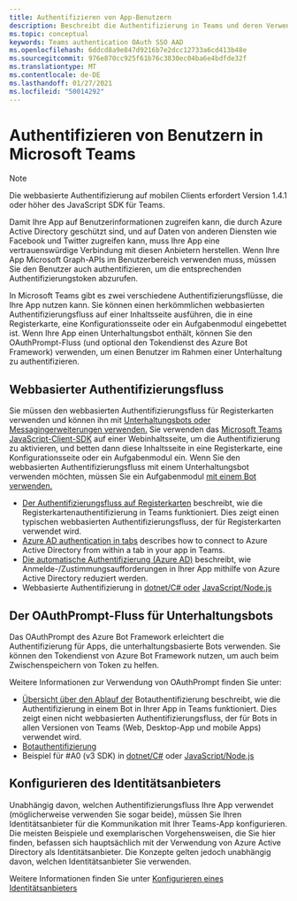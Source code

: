```yaml
---
title: Authentifizieren von App-Benutzern
description: Beschreibt die Authentifizierung in Teams und deren Verwendung in Ihren Apps
ms.topic: conceptual
keywords: Teams authentication OAuth SSO AAD
ms.openlocfilehash: 6ddcd8a9e847d9216b7e2dcc12733a6cd413b48e
ms.sourcegitcommit: 976e870cc925f61b76c3830ec04ba6e4bdfde32f
ms.translationtype: MT
ms.contentlocale: de-DE
ms.lasthandoff: 01/27/2021
ms.locfileid: "50014292"
---
```

# <a name="authenticating-users-in-microsoft-teams"></a>Authentifizieren von Benutzern in Microsoft Teams

> [!Note]
> Die webbasierte Authentifizierung auf mobilen Clients erfordert Version 1.4.1 oder höher des JavaScript SDK für Teams.

Damit Ihre App auf Benutzerinformationen zugreifen kann, die durch Azure Active Directory geschützt sind, und auf Daten von anderen Diensten wie Facebook und Twitter zugreifen kann, muss Ihre App eine vertrauenswürdige Verbindung mit diesen Anbietern herstellen. Wenn Ihre App Microsoft Graph-APIs im Benutzerbereich verwenden muss, müssen Sie den Benutzer auch authentifizieren, um die entsprechenden Authentifizierungstoken abzurufen.

In Microsoft Teams gibt es zwei verschiedene Authentifizierungsflüsse, die Ihre App nutzen kann. Sie können einen herkömmlichen webbasierten [](~/tabs/how-to/create-tab-pages/content-page.md) Authentifizierungsfluss auf einer Inhaltsseite ausführen, die in eine Registerkarte, eine Konfigurationsseite oder ein Aufgabenmodul eingebettet ist. Wenn Ihre App einen Unterhaltungsbot enthält, können Sie den OAuthPrompt-Fluss (und optional den Tokendienst des Azure Bot Framework) verwenden, um einen Benutzer im Rahmen einer Unterhaltung zu authentifizieren.

## <a name="web-based-authentication-flow"></a>Webbasierter Authentifizierungsfluss

Sie müssen den webbasierten Authentifizierungsfluss [](~/tabs/what-are-tabs.md)für Registerkarten verwenden und können ihn mit [Unterhaltungsbots oder](~/bots/what-are-bots.md) [Messagingerweiterungen verwenden.](~/messaging-extensions/what-are-messaging-extensions.md) Sie verwenden das [Microsoft Teams JavaScript-Client-SDK](/javascript/api/overview/msteams-client) auf einer Webinhaltsseite, um die Authentifizierung zu aktivieren, und betten dann diese Inhaltsseite in eine Registerkarte, eine Konfigurationsseite oder ein Aufgabenmodul ein. Wenn Sie den webbasierten Authentifizierungsfluss mit einem Unterhaltungsbot verwenden möchten, müssen Sie ein Aufgabenmodul [mit einem Bot verwenden.](~/task-modules-and-cards/task-modules/task-modules-bots.md)

* [Der Authentifizierungsfluss auf Registerkarten](~/tabs/how-to/authentication/auth-flow-tab.md) beschreibt, wie die Registerkartenauthentifizierung in Teams funktioniert. Dies zeigt einen typischen webbasierten Authentifizierungsfluss, der für Registerkarten verwendet wird.
* [Azure AD authentication in tabs](~/tabs/how-to/authentication/auth-tab-AAD.md) describes how to connect to Azure Active Directory from within a tab in your app in Teams.
* [Die automatische Authentifizierung (Azure AD)](~/tabs/how-to/authentication/auth-silent-AAD.md) beschreibt, wie Anmelde-/Zustimmungsaufforderungen in Ihrer App mithilfe von Azure Active Directory reduziert werden.
* Webbasierte Authentifizierung in [dotnet/C# oder](https://github.com/OfficeDev/microsoft-teams-sample-complete-csharp) [JavaScript/Node.js](https://github.com/OfficeDev/microsoft-teams-sample-complete-node)

## <a name="the-oauthprompt-flow-for-conversational-bots"></a>Der OAuthPrompt-Fluss für Unterhaltungsbots

Das OAuthPrompt des Azure Bot Framework erleichtert die Authentifizierung für Apps, die unterhaltungsbasierte Bots verwenden. Sie können den Tokendienst von Azure Bot Framework nutzen, um auch beim Zwischenspeichern von Token zu helfen.

Weitere Informationen zur Verwendung von OAuthPrompt finden Sie unter:

* [Übersicht über den Ablauf der](~/bots/how-to/authentication/auth-flow-bot.md) Botauthentifizierung beschreibt, wie die Authentifizierung in einem Bot in Ihrer App in Teams funktioniert. Dies zeigt einen nicht webbasierten Authentifizierungsfluss, der für Bots in allen Versionen von Teams (Web, Desktop-App und mobile Apps) verwendet wird.
* [Botauthentifizierung](~/bots/how-to/authentication/add-authentication.md)
* Beispiel für #A0 (v3 SDK) in [dotnet/C#](https://github.com/microsoft/BotBuilder-Samples/tree/master/samples/csharp_dotnetcore/46.teams-auth) oder [JavaScript/Node.js](https://github.com/microsoft/BotBuilder-Samples/tree/master/samples/javascript_nodejs/46.teams-auth)

## <a name="configure-your-identity-provider"></a>Konfigurieren des Identitätsanbieters

Unabhängig davon, welchen Authentifizierungsfluss Ihre App verwendet (möglicherweise verwenden Sie sogar beide), müssen Sie Ihren Identitätsanbieter für die Kommunikation mit Ihrer Teams-App konfigurieren. Die meisten Beispiele und exemplarischen Vorgehensweisen, die Sie hier finden, befassen sich hauptsächlich mit der Verwendung von Azure Active Directory als Identitätsanbieter. Die Konzepte gelten jedoch unabhängig davon, welchen Identitätsanbieter Sie verwenden.

Weitere Informationen finden Sie unter [Konfigurieren eines Identitätsanbieters](~/concepts/authentication/configure-identity-provider.md)

